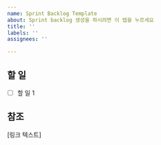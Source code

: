 ```yaml
---
name: Sprint Backlog Template
about: Sprint backlog 생성을 하시려면 이 탭을 누르세요
title: ''
labels: ''
assignees: ''

---
```


## 할 일

- [ ] 할 일 1

## 참조

[링크 텍스트]
